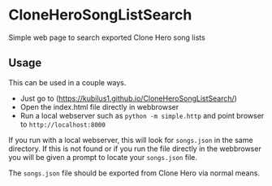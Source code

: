 # CloneHeroSongListSearch
Simple web page to search exported Clone Hero song lists

## Usage

This can be used in a couple ways.

* Just go to (https://kubilus1.github.io/CloneHeroSongListSearch/)
* Open the index.html file directly in webbrowser
* Run a local webserver such as `python -m simple.http` and point browser to `http://localhost:8000`

If you run with a local webserver, this will look for `songs.json` in the
same directory.  If this is not found or if you run the file directly in the
webbrowser you will be given a prompt to locate your `songs.json` file.

The `songs.json` file should be exported from Clone Hero via normal means.
